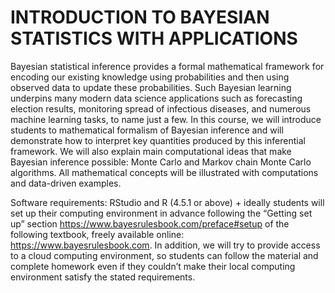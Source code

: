 # INTRODUCTION TO BAYESIAN STATISTICS WITH APPLICATIONS

Bayesian statistical inference provides a formal mathematical framework for encoding our existing knowledge using probabilities and then using observed data to update these probabilities. Such Bayesian learning underpins many modern data science applications such as forecasting election results, monitoring spread of infectious diseases, and numerous machine learning tasks, to name just a few. In this course, we will introduce students to mathematical formalism of Bayesian inference and will demonstrate how to interpret key quantities produced by this inferential framework. We will also explain main computational ideas that make Bayesian inference possible: Monte Carlo and Markov chain Monte Carlo algorithms. All mathematical concepts will be illustrated with computations and data-driven examples.

Software requirements: RStudio and R (4.5.1 or above) + ideally students will set up their computing environment in advance following the “Getting set up” section https://www.bayesrulesbook.com/preface#setup of the following textbook, freely available online: https://www.bayesrulesbook.com. In addition, we will try to provide access to a cloud computing environment, so students can follow the material and complete homework even if they couldn’t make their local computing environment satisfy the stated requirements.

